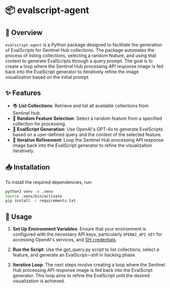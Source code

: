 # 📦 evalscript-agent

## 🌟 Overview

`evalscript-agent` is a Python package designed to facilitate the generation of EvalScripts for Sentinel Hub collections. The package automates the process of listing collections, selecting a random feature, and using that context to generate EvalScripts through a query prompt. The goal is to create a loop where the Sentinel Hub processing API response image is fed back into the EvalScript generator to iteratively refine the image visualization based on the initial prompt.

## ✨ Features

- 📚 **List Collections**: Retrieve and list all available collections from Sentinel Hub.
- 🎲 **Random Feature Selection**: Select a random feature from a specified collection for processing.
- 📝 **EvalScript Generation**: Use OpenAI's GPT-4o to generate EvalScripts based on a user-defined query and the context of the selected feature.
- 🔄 **Iterative Refinement**: Loop the Sentinel Hub processing API response image back into the EvalScript generator to refine the visualization iteratively.

## 📥 Installation

To install the required dependencies, run:
```bash
python3 venv -m .venv
source .venv/bin/activate
pip install -r requirements.txt
```


## 🚀 Usage

1. **Set Up Environment Variables**: Ensure that your environment is configured with the necessary API keys, particularly `OPENAI_API_KEY` for accessing OpenAI's services, and [SH credentials](https://sentinelhub-py.readthedocs.io/en/latest/configure.html).

2. **Run the Script**: Use the gpt_query.py script to list collections, select a feature, and generate an EvalScript—still in hacking phase.

3. **Iterative Loop**: The next steps involve creating a loop where the Sentinel Hub processing API response image is fed back into the EvalScript generator. This loop aims to refine the EvalScript until the desired visualization is achieved.

